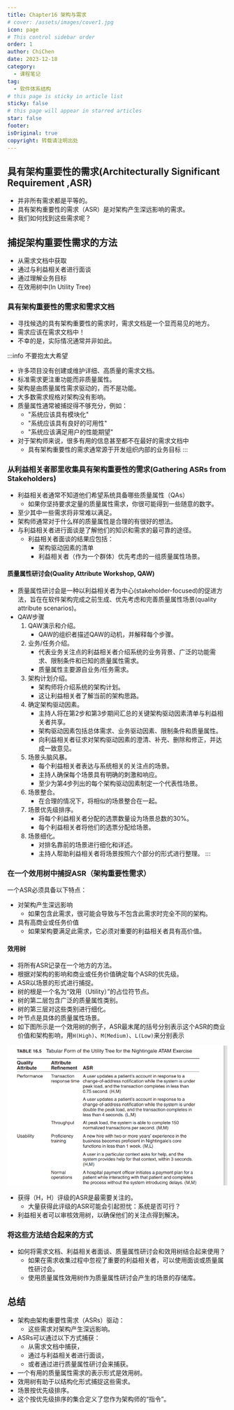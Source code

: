 ```yaml
---
title: Chapter16 架构与需求
# cover: /assets/images/cover1.jpg
icon: page
# This control sidebar order
order: 1
author: ChiChen
date: 2023-12-18
category:
  - 课程笔记
tag:
  - 软件体系结构
# this page is sticky in article list
sticky: false
# this page will appear in starred articles
star: false
footer: 
isOriginal: true
copyright: 转载请注明出处
---
```




## 具有架构重要性的需求(Architecturally Significant Requirement ,ASR)

- 并非所有需求都是平等的。
- 具有架构重要性的需求（ASR）是对架构产生深远影响的需求。
- 我们如何找到这些需求呢？

## 捕捉架构重要性需求的方法

- 从需求文档中获取
- 通过与利益相关者进行面谈
- 通过理解业务目标
- 在效用树中(In Utility Tree)

### 具有架构重要性的需求和需求文档

- 寻找候选的具有架构重要性的需求时，需求文档是一个显而易见的地方。
- 需求应该在需求文档中！
- 不幸的是，实际情况通常并非如此。

:::info 不要抱太大希望

- 许多项目没有创建或维护详细、高质量的需求文档。
- 标准需求更注重功能而非质量属性。
- 架构是由质量属性需求驱动的，而不是功能。
- 大多数需求规格对架构没有影响。
- 质量属性通常被捕捉得不够充分，例如：
  - "系统应该具有模块化"
  - "系统应该具有良好的可用性"
  - "系统应该满足用户的性能期望"
- 对于架构师来说，很多有用的信息甚至都不在最好的需求文档中
  - 具有架构重要性的需求通常源于开发组织内部的业务目标
:::

### 从利益相关者那里收集具有架构重要性的需求(Gathering ASRs from Stakeholders)

- 利益相关者通常不知道他们希望系统具备哪些质量属性（QAs）
  - 如果你坚持要求定量的质量属性需求，你很可能得到一些随意的数字。
- 至少其中一些需求将非常难以满足。
- 架构师通常对于什么样的质量属性是合理的有很好的想法。
- 与利益相关者进行面谈是了解他们的知识和需求的最可靠的途径。
  - 利益相关者面谈的结果应包括：
    - 架构驱动因素的清单
    - 利益相关者（作为一个群体）优先考虑的一组质量属性场景。

#### 质量属性研讨会(Quality Attribute Workshop, QAW)

- 质量属性研讨会是一种以利益相关者为中心(stakeholder-focused)的促进方法，旨在在软件架构完成之前生成、优先考虑和完善质量属性场景(quality attribute scenarios)。
- QAW步骤
    1. QAW演示和介绍。
        - QAW的组织者描述QAW的动机，并解释每个步骤。
    2. 业务/任务介绍。
        - 代表业务关注点的利益相关者介绍系统的业务背景、广泛的功能需求、限制条件和已知的质量属性需求。
        - 质量属性主要源自业务/任务需求。
    3. 架构计划介绍。
        - 架构师将介绍系统的架构计划。
        - 这让利益相关者了解当前的架构思路。
    4. 确定架构驱动因素。
        - 主持人将在第2步和第3步期间汇总的关键架构驱动因素清单与利益相关者共享。
        - 架构驱动因素包括总体需求、业务驱动因素、限制条件和质量属性。
        - 向利益相关者征求对架构驱动因素的澄清、补充、删除和修正，并达成一致意见。
    5. 场景头脑风暴。
        - 每个利益相关者表达与系统相关的关注点的场景。
        - 主持人确保每个场景具有明确的刺激和响应。
        - 至少为第4步列出的每个架构驱动因素制定一个代表性场景。
    6. 场景整合。
        - 在合理的情况下，将相似的场景整合在一起。
    7. 场景优先级排序。
        - 将每个利益相关者分配的选票数量设为场景总数的30%。
        - 每个利益相关者将他们的选票分配给场景。
    8. 场景细化。
        - 对排名靠前的场景进行细化和详述。
        - 主持人帮助利益相关者将场景按照六个部分的形式进行整理。
:::

### 在一个效用树中捕捉ASR（架构重要性需求）

一个ASR必须具备以下特点：

- 对架构产生深远影响
  - 如果包含此需求，很可能会导致与不包含此需求时完全不同的架构。
- 具有高商业或任务价值
  - 如果架构要满足此需求，它必须对重要的利益相关者具有高价值。

#### 效用树

- 将所有ASR记录在一个地方的方法。
- 根据对架构的影响和商业或任务价值确定每个ASR的优先级。
- ASR以场景的形式进行捕捉。
- 树的根是一个名为“效用（Utility）”的占位符节点。
- 树的第二层包含广泛的质量属性类别。
- 树的第三层对这些类别进行细化。
- 叶节点是具体的质量属性场景。
- 如下图所示是一个效用树的例子，ASR最末尾的括号分别表示这个ASR的商业价值和架构影响，用`H(High)`、`M(Medium)`、`L(Low)`来分别表示

![Utility Tree](images/Chapter16架构与需求/image.png)

- 获得（H，H）评级的ASR是最需要关注的。
  - 大量获得此评级的ASR可能会引起担忧：系统是否可行？
- 利益相关者可以审核效用树，以确保他们的关注点得到解决。

### 将这些方法结合起来的方式

- 如何将需求文档、利益相关者面谈、质量属性研讨会和效用树结合起来使用？
  - 如果在需求收集过程中忽视了重要的利益相关者，可以使用面谈或质量属性研讨会。
  - 使用质量属性效用树作为质量属性研讨会产生的场景的存储库。

## 总结

- 架构由架构重要性需求（ASRs）驱动：
  - 这些需求对架构产生深远影响。
- ASRs可以通过以下方式捕获：
  - 从需求文档中捕获，
  - 通过与利益相关者进行面谈，
  - 或者通过进行质量属性研讨会来捕获。
- 一个有用的质量属性需求的表示形式是效用树。
- 效用树有助于以结构化形式捕捉这些需求。
- 场景按优先级排序。
- 这个按优先级排序的集合定义了您作为架构师的“指令”。

